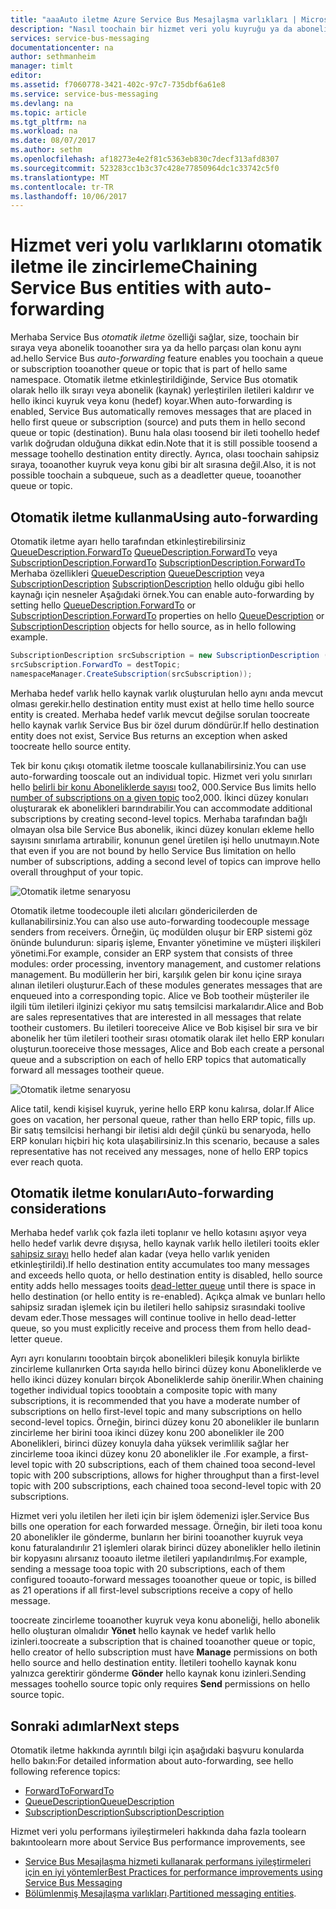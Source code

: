 ```yaml
---
title: "aaaAuto iletme Azure Service Bus Mesajlaşma varlıkları | Microsoft Docs"
description: "Nasıl toochain bir hizmet veri yolu kuyruğu ya da abonelik tooanother kuyruk veya konu başlığı."
services: service-bus-messaging
documentationcenter: na
author: sethmanheim
manager: timlt
editor: 
ms.assetid: f7060778-3421-402c-97c7-735dbf6a61e8
ms.service: service-bus-messaging
ms.devlang: na
ms.topic: article
ms.tgt_pltfrm: na
ms.workload: na
ms.date: 08/07/2017
ms.author: sethm
ms.openlocfilehash: af18273e4e2f81c5363eb830c7decf313afd8307
ms.sourcegitcommit: 523283cc1b3c37c428e77850964dc1c33742c5f0
ms.translationtype: MT
ms.contentlocale: tr-TR
ms.lasthandoff: 10/06/2017
---
```

# <a name="chaining-service-bus-entities-with-auto-forwarding"></a><span data-ttu-id="4090f-103">Hizmet veri yolu varlıklarını otomatik iletme ile zincirleme</span><span class="sxs-lookup"><span data-stu-id="4090f-103">Chaining Service Bus entities with auto-forwarding</span></span>

<span data-ttu-id="4090f-104">Merhaba Service Bus *otomatik iletme* özelliği sağlar, size, toochain bir sıraya veya abonelik tooanother sıra ya da hello parçası olan konu aynı ad.</span><span class="sxs-lookup"><span data-stu-id="4090f-104">hello Service Bus *auto-forwarding* feature enables you toochain a queue or subscription tooanother queue or topic that is part of hello same namespace.</span></span> <span data-ttu-id="4090f-105">Otomatik iletme etkinleştirildiğinde, Service Bus otomatik olarak hello ilk sırayı veya abonelik (kaynak) yerleştirilen iletileri kaldırır ve hello ikinci kuyruk veya konu (hedef) koyar.</span><span class="sxs-lookup"><span data-stu-id="4090f-105">When auto-forwarding is enabled, Service Bus automatically removes messages that are placed in hello first queue or subscription (source) and puts them in hello second queue or topic (destination).</span></span> <span data-ttu-id="4090f-106">Bunu hala olası toosend bir ileti toohello hedef varlık doğrudan olduğuna dikkat edin.</span><span class="sxs-lookup"><span data-stu-id="4090f-106">Note that it is still possible toosend a message toohello destination entity directly.</span></span> <span data-ttu-id="4090f-107">Ayrıca, olası toochain sahipsiz sıraya, tooanother kuyruk veya konu gibi bir alt sırasına değil.</span><span class="sxs-lookup"><span data-stu-id="4090f-107">Also, it is not possible toochain a subqueue, such as a deadletter queue, tooanother queue or topic.</span></span>

## <a name="using-auto-forwarding"></a><span data-ttu-id="4090f-108">Otomatik iletme kullanma</span><span class="sxs-lookup"><span data-stu-id="4090f-108">Using auto-forwarding</span></span>
<span data-ttu-id="4090f-109">Otomatik iletme ayarı hello tarafından etkinleştirebilirsiniz [QueueDescription.ForwardTo] [ QueueDescription.ForwardTo] veya [SubscriptionDescription.ForwardTo] [ SubscriptionDescription.ForwardTo] Merhaba özellikleri [QueueDescription] [ QueueDescription] veya [SubscriptionDescription] [ SubscriptionDescription] hello olduğu gibi hello kaynağı için nesneler Aşağıdaki örnek.</span><span class="sxs-lookup"><span data-stu-id="4090f-109">You can enable auto-forwarding by setting hello [QueueDescription.ForwardTo][QueueDescription.ForwardTo] or [SubscriptionDescription.ForwardTo][SubscriptionDescription.ForwardTo] properties on hello [QueueDescription][QueueDescription] or [SubscriptionDescription][SubscriptionDescription] objects for hello source, as in hello following example.</span></span>

```csharp
SubscriptionDescription srcSubscription = new SubscriptionDescription (srcTopic, srcSubscriptionName);
srcSubscription.ForwardTo = destTopic;
namespaceManager.CreateSubscription(srcSubscription));
```

<span data-ttu-id="4090f-110">Merhaba hedef varlık hello kaynak varlık oluşturulan hello aynı anda mevcut olması gerekir.</span><span class="sxs-lookup"><span data-stu-id="4090f-110">hello destination entity must exist at hello time hello source entity is created.</span></span> <span data-ttu-id="4090f-111">Merhaba hedef varlık mevcut değilse sorulan toocreate hello kaynak varlık Service Bus bir özel durum döndürür.</span><span class="sxs-lookup"><span data-stu-id="4090f-111">If hello destination entity does not exist, Service Bus returns an exception when asked toocreate hello source entity.</span></span>

<span data-ttu-id="4090f-112">Tek bir konu çıkışı otomatik iletme tooscale kullanabilirsiniz.</span><span class="sxs-lookup"><span data-stu-id="4090f-112">You can use auto-forwarding tooscale out an individual topic.</span></span> <span data-ttu-id="4090f-113">Hizmet veri yolu sınırları hello [belirli bir konu Aboneliklerde sayısı](service-bus-quotas.md) too2, 000.</span><span class="sxs-lookup"><span data-stu-id="4090f-113">Service Bus limits hello [number of subscriptions on a given topic](service-bus-quotas.md) too2,000.</span></span> <span data-ttu-id="4090f-114">İkinci düzey konuları oluşturarak ek abonelikleri barındırabilir.</span><span class="sxs-lookup"><span data-stu-id="4090f-114">You can accommodate additional subscriptions by creating second-level topics.</span></span> <span data-ttu-id="4090f-115">Merhaba tarafından bağlı olmayan olsa bile Service Bus abonelik, ikinci düzey konuları ekleme hello sayısını sınırlama artırabilir, konunun genel üretilen işi hello unutmayın.</span><span class="sxs-lookup"><span data-stu-id="4090f-115">Note that even if you are not bound by hello Service Bus limitation on hello number of subscriptions, adding a second level of topics can improve hello overall throughput of your topic.</span></span>

![Otomatik iletme senaryosu][0]

<span data-ttu-id="4090f-117">Otomatik iletme toodecouple ileti alıcıları göndericilerden de kullanabilirsiniz.</span><span class="sxs-lookup"><span data-stu-id="4090f-117">You can also use auto-forwarding toodecouple message senders from receivers.</span></span> <span data-ttu-id="4090f-118">Örneğin, üç modülden oluşur bir ERP sistemi göz önünde bulundurun: sipariş işleme, Envanter yönetimine ve müşteri ilişkileri yönetimi.</span><span class="sxs-lookup"><span data-stu-id="4090f-118">For example, consider an ERP system that consists of three modules: order processing, inventory management, and customer relations management.</span></span> <span data-ttu-id="4090f-119">Bu modüllerin her biri, karşılık gelen bir konu içine sıraya alınan iletileri oluşturur.</span><span class="sxs-lookup"><span data-stu-id="4090f-119">Each of these modules generates messages that are enqueued into a corresponding topic.</span></span> <span data-ttu-id="4090f-120">Alice ve Bob tootheir müşteriler ile ilgili tüm iletileri ilginizi çekiyor mu satış temsilcisi markalarıdır.</span><span class="sxs-lookup"><span data-stu-id="4090f-120">Alice and Bob are sales representatives that are interested in all messages that relate tootheir customers.</span></span> <span data-ttu-id="4090f-121">Bu iletileri tooreceive Alice ve Bob kişisel bir sıra ve bir abonelik her tüm iletileri tootheir sırası otomatik olarak ilet hello ERP konuları oluşturun.</span><span class="sxs-lookup"><span data-stu-id="4090f-121">tooreceive those messages, Alice and Bob each create a personal queue and a subscription on each of hello ERP topics that automatically forward all messages tootheir queue.</span></span>

![Otomatik iletme senaryosu][1]

<span data-ttu-id="4090f-123">Alice tatil, kendi kişisel kuyruk, yerine hello ERP konu kalırsa, dolar.</span><span class="sxs-lookup"><span data-stu-id="4090f-123">If Alice goes on vacation, her personal queue, rather than hello ERP topic, fills up.</span></span> <span data-ttu-id="4090f-124">Bir satış temsilcisi herhangi bir iletisi aldı değil çünkü bu senaryoda, hello ERP konuları hiçbiri hiç kota ulaşabilirsiniz.</span><span class="sxs-lookup"><span data-stu-id="4090f-124">In this scenario, because a sales representative has not received any messages, none of hello ERP topics ever reach quota.</span></span>

## <a name="auto-forwarding-considerations"></a><span data-ttu-id="4090f-125">Otomatik iletme konuları</span><span class="sxs-lookup"><span data-stu-id="4090f-125">Auto-forwarding considerations</span></span>

<span data-ttu-id="4090f-126">Merhaba hedef varlık çok fazla ileti toplanır ve hello kotasını aşıyor veya hello hedef varlık devre dışıysa, hello kaynak varlık hello iletileri tooits ekler [sahipsiz sırayı](service-bus-dead-letter-queues.md) hello hedef alan kadar (veya hello varlık yeniden etkinleştirildi).</span><span class="sxs-lookup"><span data-stu-id="4090f-126">If hello destination entity accumulates too many messages and exceeds hello quota, or hello destination entity is disabled, hello source entity adds hello messages tooits [dead-letter queue](service-bus-dead-letter-queues.md) until there is space in hello destination (or hello entity is re-enabled).</span></span> <span data-ttu-id="4090f-127">Açıkça almak ve bunları hello sahipsiz sıradan işlemek için bu iletileri hello sahipsiz sırasındaki toolive devam eder.</span><span class="sxs-lookup"><span data-stu-id="4090f-127">Those messages will continue toolive in hello dead-letter queue, so you must explicitly receive and process them from hello dead-letter queue.</span></span>

<span data-ttu-id="4090f-128">Ayrı ayrı konularını tooobtain birçok abonelikleri bileşik konuyla birlikte zincirleme kullanırken Orta sayıda hello birinci düzey konu Aboneliklerde ve hello ikinci düzey konuları birçok Aboneliklerde sahip önerilir.</span><span class="sxs-lookup"><span data-stu-id="4090f-128">When chaining together individual topics tooobtain a composite topic with many subscriptions, it is recommended that you have a moderate number of subscriptions on hello first-level topic and many subscriptions on hello second-level topics.</span></span> <span data-ttu-id="4090f-129">Örneğin, birinci düzey konu 20 abonelikler ile bunların zincirleme her birini tooa ikinci düzey konu 200 abonelikler ile 200 Abonelikleri, birinci düzey konuyla daha yüksek verimlilik sağlar her zincirleme tooa ikinci düzey konu 20 abonelikler ile .</span><span class="sxs-lookup"><span data-stu-id="4090f-129">For example, a first-level topic with 20 subscriptions, each of them chained tooa second-level topic with 200 subscriptions, allows for higher throughput than a first-level topic with 200 subscriptions, each chained tooa second-level topic with 20 subscriptions.</span></span>

<span data-ttu-id="4090f-130">Hizmet veri yolu iletilen her ileti için bir işlem ödemenizi işler.</span><span class="sxs-lookup"><span data-stu-id="4090f-130">Service Bus bills one operation for each forwarded message.</span></span> <span data-ttu-id="4090f-131">Örneğin, bir ileti tooa konu 20 abonelikler ile gönderme, bunların her birini tooanother kuyruk veya konu faturalandırılır 21 işlemleri olarak birinci düzey abonelikler hello iletinin bir kopyasını alırsanız tooauto iletme iletileri yapılandırılmış.</span><span class="sxs-lookup"><span data-stu-id="4090f-131">For example, sending a message tooa topic with 20 subscriptions, each of them configured tooauto-forward messages tooanother queue or topic, is billed as 21 operations if all first-level subscriptions receive a copy of hello message.</span></span>

<span data-ttu-id="4090f-132">toocreate zincirleme tooanother kuyruk veya konu aboneliği, hello abonelik hello oluşturan olmalıdır **Yönet** hello kaynak ve hedef varlık hello izinleri.</span><span class="sxs-lookup"><span data-stu-id="4090f-132">toocreate a subscription that is chained tooanother queue or topic, hello creator of hello subscription must have **Manage** permissions on both hello source and hello destination entity.</span></span> <span data-ttu-id="4090f-133">İletileri toohello kaynak konu yalnızca gerektirir gönderme **Gönder** hello kaynak konu izinleri.</span><span class="sxs-lookup"><span data-stu-id="4090f-133">Sending messages toohello source topic only requires **Send** permissions on hello source topic.</span></span>

## <a name="next-steps"></a><span data-ttu-id="4090f-134">Sonraki adımlar</span><span class="sxs-lookup"><span data-stu-id="4090f-134">Next steps</span></span>

<span data-ttu-id="4090f-135">Otomatik iletme hakkında ayrıntılı bilgi için aşağıdaki başvuru konularda hello bakın:</span><span class="sxs-lookup"><span data-stu-id="4090f-135">For detailed information about auto-forwarding, see hello following reference topics:</span></span>

* <span data-ttu-id="4090f-136">[ForwardTo][QueueDescription.ForwardTo]</span><span class="sxs-lookup"><span data-stu-id="4090f-136">[ForwardTo][QueueDescription.ForwardTo]</span></span>
* <span data-ttu-id="4090f-137">[QueueDescription][QueueDescription]</span><span class="sxs-lookup"><span data-stu-id="4090f-137">[QueueDescription][QueueDescription]</span></span>
* <span data-ttu-id="4090f-138">[SubscriptionDescription][SubscriptionDescription]</span><span class="sxs-lookup"><span data-stu-id="4090f-138">[SubscriptionDescription][SubscriptionDescription]</span></span>

<span data-ttu-id="4090f-139">Hizmet veri yolu performans iyileştirmeleri hakkında daha fazla toolearn bakın</span><span class="sxs-lookup"><span data-stu-id="4090f-139">toolearn more about Service Bus performance improvements, see</span></span> 

* [<span data-ttu-id="4090f-140">Service Bus Mesajlaşma hizmeti kullanarak performans iyileştirmeleri için en iyi yöntemler</span><span class="sxs-lookup"><span data-stu-id="4090f-140">Best Practices for performance improvements using Service Bus Messaging</span></span>](service-bus-performance-improvements.md)
* <span data-ttu-id="4090f-141">[Bölümlenmiş Mesajlaşma varlıkları][Partitioned messaging entities].</span><span class="sxs-lookup"><span data-stu-id="4090f-141">[Partitioned messaging entities][Partitioned messaging entities].</span></span>

[QueueDescription.ForwardTo]: /dotnet/api/microsoft.servicebus.messaging.queuedescription.forwardto#Microsoft_ServiceBus_Messaging_QueueDescription_ForwardTo
[SubscriptionDescription.ForwardTo]: /dotnet/api/microsoft.servicebus.messaging.subscriptiondescription.forwardto#Microsoft_ServiceBus_Messaging_SubscriptionDescription_ForwardTo
[QueueDescription]: /dotnet/api/microsoft.servicebus.messaging.queuedescription
[SubscriptionDescription]: /dotnet/api/microsoft.servicebus.messaging.queuedescription
[0]: ./media/service-bus-auto-forwarding/IC628631.gif
[1]: ./media/service-bus-auto-forwarding/IC628632.gif
[Partitioned messaging entities]: service-bus-partitioning.md
